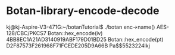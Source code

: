 # Botan-library-encode-decode

kj@kj-Aspire-V3-471G:~/botanTutorial$ ./botan
enc->name() AES-128/CBC/PKCS7
Botan::hex_encode(iv) 4BB8EC1A21AD3140919ABF179D01BD25
Botan::hex_encode(pt) D2F87573F261968F71FCEDE205D9A66B
Pa$$5523224lkj
